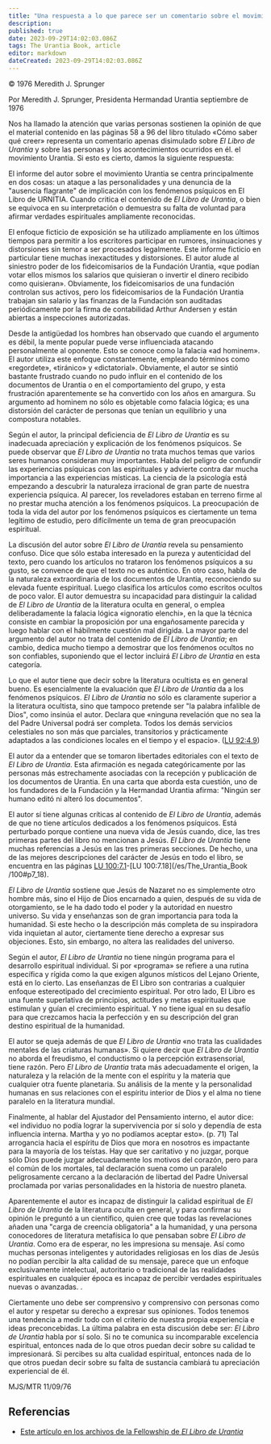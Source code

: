 ```yaml
---
title: "Una respuesta a lo que parece ser un comentario sobre el movimiento Urantia en un libro titulado «Cómo saber qué creer», páginas 58-96"
description: 
published: true
date: 2023-09-29T14:02:03.086Z
tags: The Urantia Book, article
editor: markdown
dateCreated: 2023-09-29T14:02:03.086Z
---
```


<p class="v-card v-sheet theme--light grey lighten-3 px-2">© 1976 Meredith J. Sprunger</p>

Por Meredith J. Sprunger, Presidenta
Hermandad Urantia
septiembre de 1976

Nos ha llamado la atención que varias personas sostienen la opinión de que el material contenido en las páginas 58 a 96 del libro titulado «Cómo saber qué creer» representa un comentario apenas disimulado sobre _El Libro de Urantia_ y sobre las personas y los acontecimientos ocurridos en él. el movimiento Urantia. Si esto es cierto, damos la siguiente respuesta:

El informe del autor sobre el movimiento Urantia se centra principalmente en dos cosas: un ataque a las personalidades y una denuncia de la "ausencia flagrante" de implicación con los fenómenos psíquicos en El Libro de URNITIA. Cuando critica el contenido de _El Libro de Urantia_, o bien se equivoca en su interpretación o demuestra su falta de voluntad para afirmar verdades espirituales ampliamente reconocidas.

El enfoque ficticio de exposición se ha utilizado ampliamente en los últimos tiempos para permitir a los escritores participar en rumores, insinuaciones y distorsiones sin temor a ser procesados ​​legalmente. Este informe ficticio en particular tiene muchas inexactitudes y distorsiones. El autor alude al siniestro poder de los fideicomisarios de la Fundación Urantia, «que podían votar ellos mismos los salarios que quisieran o invertir el dinero recibido como quisieran». Obviamente, los fideicomisarios de una fundación controlan sus activos, pero los fideicomisarios de la Fundación Urantia trabajan sin salario y las finanzas de la Fundación son auditadas periódicamente por la firma de contabilidad Arthur Andersen y están abiertas a inspecciones autorizadas.

Desde la antigüedad los hombres han observado que cuando el argumento es débil, la mente popular puede verse influenciada atacando personalmente al oponente. Esto se conoce como la falacia «ad hominem». El autor utiliza este enfoque constantemente, empleando términos como «regordete», «tiránico» y «dictatorial». Obviamente, el autor se sintió bastante frustrado cuando no pudo influir en el contenido de los documentos de Urantia o en el comportamiento del grupo, y esta frustración aparentemente se ha convertido con los años en amargura. Su argumento ad hominem no sólo es objetable como falacia lógica; es una distorsión del carácter de personas que tenían un equilibrio y una compostura notables.

Según el autor, la principal deficiencia de _El Libro de Urantia_ es su inadecuada apreciación y explicación de los fenómenos psíquicos. Se puede observar que _El Libro de Urantia_ no trata muchos temas que varios seres humanos consideran muy importantes. Habla del peligro de confundir las experiencias psíquicas con las espirituales y advierte contra dar mucha importancia a las experiencias místicas. La ciencia de la psicología está empezando a descubrir la naturaleza irracional de gran parte de nuestra experiencia psíquica. Al parecer, los reveladores estaban en terreno firme al no prestar mucha atención a los fenómenos psíquicos. La preocupación de toda la vida del autor por los fenómenos psíquicos es ciertamente un tema legítimo de estudio, pero difícilmente un tema de gran preocupación espiritual.

La discusión del autor sobre _El Libro de Urantia_ revela su pensamiento confuso. Dice que sólo estaba interesado en la pureza y autenticidad del texto, pero cuando los artículos no trataron los fenómenos psíquicos a su gusto, se convence de que el texto no es auténtico. En otro caso, habla de la naturaleza extraordinaria de los documentos de Urantia, reconociendo su elevada fuente espiritual. Luego clasifica los artículos como escritos ocultos de poco valor. El autor demuestra su incapacidad para distinguir la calidad de _El Libro de Urantia_ de la literatura oculta en general, o emplea deliberadamente la falacia lógica «ignoratio elenchi», en la que la técnica consiste en cambiar la proposición por una engañosamente parecida y luego hablar con el hábilmente cuestión mal dirigida. La mayor parte del argumento del autor no trata del contenido de _El Libro de Urantia_; en cambio, dedica mucho tiempo a demostrar que los fenómenos ocultos no son confiables, suponiendo que el lector incluirá _El Libro de Urantia_ en esta categoría.

Lo que el autor tiene que decir sobre la literatura ocultista es en general bueno. Es esencialmente la evaluación que _El Libro de Urantia_ da a los fenómenos psíquicos. _El Libro de Urantia_ no sólo es claramente superior a la literatura ocultista, sino que tampoco pretende ser "la palabra infalible de Dios", como insinúa el autor. Declara que «ninguna revelación que no sea la del Padre Universal podrá ser completa. Todos los demás servicios celestiales no son más que parciales, transitorios y prácticamente adaptados a las condiciones locales en el tiempo y el espacio». ([LU 92:4.9](/es/The_Urantia_Book/92#p4_9))

El autor da a entender que se tomaron libertades editoriales con el texto de _El Libro de Urantia_. Esta afirmación es negada categóricamente por las personas más estrechamente asociadas con la recepción y publicación de los documentos de Urantia. En una carta que aborda esta cuestión, uno de los fundadores de la Fundación y la Hermandad Urantia afirma: "Ningún ser humano editó ni alteró los documentos".

El autor sí tiene algunas críticas al contenido de _El Libro de Urantia_, además de que no tiene artículos dedicados a los fenómenos psíquicos. Está perturbado porque contiene una nueva vida de Jesús cuando, dice, las tres primeras partes del libro no mencionan a Jesús. _El Libro de Urantia_ tiene muchas referencias a Jesús en las tres primeras secciones. De hecho, una de las mejores descripciones del carácter de Jesús en todo el libro, se encuentra en las páginas <a id="a32_469"></a>[LU 100:7.1](/es/The_Urantia_Book/100#p7_1)-[LU 100:7.18](/es/The_Urantia_Book /100#p7_18).

_El Libro de Urantia_ sostiene que Jesús de Nazaret no es simplemente otro hombre más, sino el Hijo de Dios encarnado a quien, después de su vida de otorgamiento, se le ha dado todo el poder y la autoridad en nuestro universo. Su vida y enseñanzas son de gran importancia para toda la humanidad. Si este hecho o la descripción más completa de su inspiradora vida inquietan al autor, ciertamente tiene derecho a expresar sus objeciones. Esto, sin embargo, no altera las realidades del universo.

Según el autor, _El Libro de Urantia_ no tiene ningún programa para el desarrollo espiritual individual. Si por «programa» se refiere a una rutina específica y rígida como la que exigen algunos místicos del Lejano Oriente, está en lo cierto. Las enseñanzas de El Libro son contrarias a cualquier enfoque estereotipado del crecimiento espiritual. Por otro lado, El Libro es una fuente superlativa de principios, actitudes y metas espirituales que estimulan y guían el crecimiento espiritual. Y no tiene igual en su desafío para que crezcamos hacia la perfección y en su descripción del gran destino espiritual de la humanidad.

El autor se queja además de que _El Libro de Urantia_ «no trata las cualidades mentales de las criaturas humanas». Si quiere decir que _El Libro de Urantia_ no aborda el freudismo, el conductismo o la percepción extrasensorial, tiene razón. Pero _El Libro de Urantia_ trata más adecuadamente el origen, la naturaleza y la relación de la mente con el espíritu y la materia que cualquier otra fuente planetaria. Su análisis de la mente y la personalidad humanas en sus relaciones con el espíritu interior de Dios y el alma no tiene paralelo en la literatura mundial.

Finalmente, al hablar del Ajustador del Pensamiento interno, el autor dice: «el individuo no podía lograr la supervivencia por sí solo y dependía de esta influencia interna. Martha y yo no podíamos aceptar esto». (p. 71) Tal arrogancia hacia el espíritu de Dios que mora en nosotros es impactante para la mayoría de los teístas. Hay que ser caritativo y no juzgar, porque sólo Dios puede juzgar adecuadamente los motivos del corazón, pero para el común de los mortales, tal declaración suena como un paralelo peligrosamente cercano a la declaración de libertad del Padre Universal proclamada por varias personalidades en la historia de nuestro planeta.

Aparentemente el autor es incapaz de distinguir la calidad espiritual de _El Libro de Urantia_ de la literatura oculta en general, y para confirmar su opinión le preguntó a un científico, quien cree que todas las revelaciones añaden una "carga de creencia obligatoria" a la humanidad, y una persona conocedores de literatura metafísica lo que pensaban sobre _El Libro de Urantia_. Como era de esperar, no les impresiona su mensaje. Así como muchas personas inteligentes y autoridades religiosas en los días de Jesús no podían percibir la alta calidad de su mensaje, parece que un enfoque exclusivamente intelectual, autoritario o tradicional de las realidades espirituales en cualquier época es incapaz de percibir verdades espirituales nuevas o avanzadas. .

Ciertamente uno debe ser comprensivo y comprensivo con personas como el autor y respetar su derecho a expresar sus opiniones. Todos tenemos una tendencia a medir todo con el criterio de nuestra propia experiencia e ideas preconcebidas. La última palabra en esta discusión debe ser: _El Libro de Urantia_ habla por sí solo. Si no te comunica su incomparable excelencia espiritual, entonces nada de lo que otros puedan decir sobre su calidad te impresionará. Si percibes su alta cualidad espiritual, entonces nada de lo que otros puedan decir sobre su falta de sustancia cambiará tu apreciación experiencial de él.

MJS/MTR
11/09/76

## Referencias

* [Este artículo en los archivos de la Fellowship de _El Libro de Urantia_](https://archive.urantiabook.org/archive/history/meredith_sherman.htm)